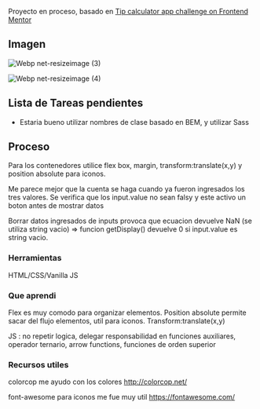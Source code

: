 Proyecto en proceso, basado en [Tip calculator app challenge on Frontend Mentor](https://www.frontendmentor.io/challenges/tip-calculator-app-ugJNGbJUX)

 
 

## Imagen
![Webp net-resizeimage (3)](https://user-images.githubusercontent.com/46230600/153781868-8968d0ec-ccbc-4e44-8376-0e8436fbd1c6.png)



![Webp net-resizeimage (4)](https://user-images.githubusercontent.com/46230600/153781916-a00fa435-0184-40a5-a4c7-e4ec08e51b44.png)


 

## Lista de Tareas pendientes 
- Estaria bueno utilizar nombres de clase basado en BEM, y utilizar Sass


## Proceso
Para los contenedores utilice flex box, margin, transform:translate(x,y) y position absolute para iconos.


Me parece mejor que la cuenta se haga cuando ya fueron ingresados los tres valores. Se verifica que los input.value no sean falsy y este activo un boton antes de mostrar datos

Borrar datos ingresados de inputs provoca que ecuacion devuelve NaN (se utiliza string vacio) => funcion getDisplay() devuelve 0 si input.value es string vacio.


### Herramientas
HTML/CSS/Vanilla JS

 
### Que aprendi
Flex es muy comodo para organizar elementos. Position absolute permite sacar del flujo elementos, util para iconos. Transform:translate(x,y)  

JS : no repetir logica, delegar responsabilidad en funciones auxiliares, operador ternario,  arrow functions, funciones de orden superior


### Recursos utiles
colorcop me ayudo con los colores
http://colorcop.net/

font-awesome para iconos me fue muy util
https://fontawesome.com/



